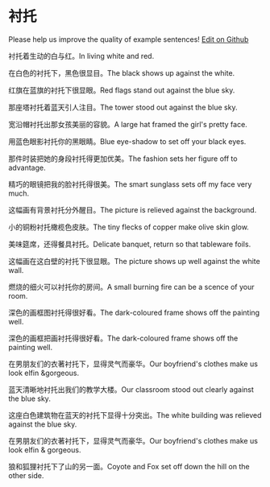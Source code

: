 # 衬托

Please help us improve the quality of example sentences! [Edit on Github](https://github.com/jiyushe/jiyu-example-sentence-source/blob/main/chinese/chentuo.md)

<p><span class="chinese">衬托着生动的白与红。</span><span class="english">In living white and red.</span></p>

<p><span class="chinese">在白色的衬托下，黑色很显目。</span><span class="english">The black shows up against the white.</span></p>

<p><span class="chinese">红旗在蓝旗的衬托下很显眼。</span><span class="english">Red flags stand out against the blue sky.</span></p>

<p><span class="chinese">那座塔衬托着蓝天引人注目。</span><span class="english">The tower stood out against the blue sky.</span></p>

<p><span class="chinese">宽沿帽衬托出那女孩美丽的容貌。</span><span class="english">A large hat framed the girl's pretty face.</span></p>

<p><span class="chinese">用蓝色眼影衬托你的黑眼睛。</span><span class="english">Blue eye-shadow to set off your black eyes.</span></p>

<p><span class="chinese">那件时装把她的身段衬托得更加优美。</span><span class="english">The fashion sets her figure off to advantage.</span></p>

<p><span class="chinese">精巧的眼镜把我的脸衬托得很美。</span><span class="english">The smart sunglass sets off my face very much.</span></p>

<p><span class="chinese">这幅画有背景衬托分外醒目。</span><span class="english">The picture is relieved against the background.</span></p>

<p><span class="chinese">小的铜粉衬托橄榄色皮肤。</span><span class="english">The tiny flecks of copper make olive skin glow.</span></p>

<p><span class="chinese">美味筵席，还得餐具衬托。</span><span class="english">Delicate banquet, return so that tableware foils.</span></p>

<p><span class="chinese">这幅画在这白壁的衬托下很显眼。</span><span class="english">The picture shows up well against the white wall.</span></p>

<p><span class="chinese">燃烧的细火可以衬托你的房间。</span><span class="english">A small burning fire can be a scence of your room.</span></p>

<p><span class="chinese">深色的画框图衬托得很好看。</span><span class="english">The dark-coloured frame shows off the painting well.</span></p>

<p><span class="chinese">深色的画框把画衬托得很好看。</span><span class="english">The dark-coloured frame shows off the painting well.</span></p>

<p><span class="chinese">在男朋友们的衣著衬托下，显得灵气而豪华。</span><span class="english">Our boyfriend's clothes make us look elfin &gorgeous.</span></p>

<p><span class="chinese">蓝天清晰地衬托出我们的教学大楼。</span><span class="english">Our classroom stood out clearly against the blue sky.</span></p>

<p><span class="chinese">这座白色建筑物在蓝天的衬托下显得十分突出。</span><span class="english">The white building was relieved against the blue sky.</span></p>

<p><span class="chinese">在男朋友们的衣著衬托下，显得灵气而豪华。</span><span class="english">Our boyfriend's clothes make us look elfin & gorgeous.</span></p>

<p><span class="chinese">狼和狐狸衬托下了山的另一面。</span><span class="english">Coyote and Fox set off down the hill on the other side.</span></p>

